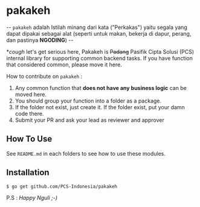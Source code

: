# pakakeh

-- `pakakeh` adalah Istilah minang dari kata ("Perkakas") yaitu segala yang dapat dipakai sebagai alat (seperti untuk makan, bekerja di dapur, perang, dan pastinya <b>NGODING</b>) --

**cough* let's get serious here, Pakakeh is ~~Padang~~ Pasifik Cipta Solusi (PCS) internal library for supporting common backend tasks. If you have function that considered common, please move it here.

How to contribute on `pakakeh` :

1. Any common function that **does not have any business logic** can be moved here.
2. You should group your function into a folder as a package.
3. If the folder not exist, just create it. If the folder exist, put your damn code there.
4. Submit your PR and ask your lead as reviewer and approver


## How To Use
See `README.md` in each folders to see how to use these modules.


## Installation
```bash
$ go get github.com/PCS-Indonesia/pakakeh
```

<p>P.S : <i> Happy Nguli ;-) </i></p>

